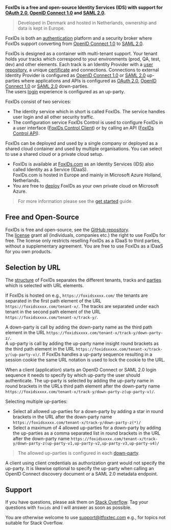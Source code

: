 **FoxIDs is a free and open-source Identity Services (IDS) with support for [OAuth 2.0](oauth-2.0.md), [OpenID Connect 1.0](oidc.md) and [SAML 2.0](saml-2.0.md).**

> Developed in Denmark and hosted in Netherlands, ownership and data is kept in Europe.

FoxIDs is both an [authentication](login.md) platform and a security broker where FoxIDs support converting from [OpenID Connect 1.0](oidc.md) to [SAML 2.0](saml-2.0.md).

FoxIDs is designed as a container with multi-tenant support. Your tenant holds your tracks which correspond to your environments (prod, QA, test, dev) and other elements. 
Each track is an Identity Provider with a [user repository](users.md), a unique [certificate](certificates.md) and connections.
Connections to external Identity Provider is configured as [OpenID Connect 1.0](up-party-oidc.md) or [SAML 2.0](up-party-saml-2.0.md) up-parties where applications and APIs is configured as [OAuth 2.0](down-party-oauth-2.0.md), [OpenID Connect 1.0](down-party-oidc.md) or [SAML 2.0](down-party-saml-2.0.md) down-parties.  
The users [login](login.md) experience is configured as an up-party.

FoxIDs consist of two services:

- The identity service which in short is called FoxIDs. The service handles user login and all other security traffic.
- The configuration service FoxIDs Control is used to configure FoxIDs in a user interface ([FoxIDs Control Client](control.md#foxids-control-client)) or by calling an API ([FoxIDs Control API](control.md#foxids-control-api)).

FoxIDs can be deployed and used by a single company or deployed as a shared cloud container and used by multiple organisations. 
You can select to use a shared cloud or a private cloud setup.

- FoxIDs is available at [FoxIDs.com](https://foxids.com) as an Identity Services (IDS) also called Identity as a Service (IDaaS).  
FoxIDs.com is hosted in Europe and mainly in Microsoft Azure Holland, Netherlands.
- You are free to [deploy](deployment.md) FoxIDs as your own private cloud on Microsoft Azure.

> For more information please see the [get started](get-started.md) guide.

## Free and Open-Source

FoxIDs is free and open-source, see the [GitHub repository](https://github.com/ITfoxtec/FoxIDs).  
The [license](https://github.com/ITfoxtec/FoxIDs/blob/master/LICENSE) grant all (individuals, companies etc.) the right to use FoxIDs for free. The license only restricts reselling FoxIDs as a IDaaS to third parties, without a supplementary agreement.
You are free to use FoxIDs as a IDaaS for you own products.

## Selection by URL
The [structure](foxids-inside.md#structure) of FoxIDs separates the different tenants, tracks and [parties](parties.md) which is selected with URL elements. 

If FoxIDs is hosted on e.g., `https://foxidsxxxx.com/` the tenants are separated in the first path element of the URL `https://foxidsxxxx.com/tenant-x/`. 
The tracks are separated under each tenant in the second path element of the URL `https://foxidsxxxx.com/tenant-x/track-y/`.

A down-party is call by adding the down-party name as the third path element in the URL `https://foxidsxxxx.com/tenant-x/track-y/down-party-z/`.  
A up-party is call by adding the up-party name insight round brackets as the third path element in the URL `https://foxidsxxxx.com/tenant-x/track-y/(up-party-v)/`. 
If FoxIDs handles a up-party sequence resulting in a session cookie the same URL notation is used to lock the cookie to the URL.

When a client (application) starts an OpenID Connect or SAML 2.0 login sequence it needs to specify by which up-party the user should authenticate. 
The up-party is selected by adding the up-party name in round brackets in the URLs third path element after the down-party name `https://foxidsxxxx.com/tenant-x/track-y/down-party-z(up-party-v)/`.  

Selecting multiple up-parties:

- Select all allowed up-parties for a down-party by adding a star in round brackets in the URL after the down-party name `https://foxidsxxxx.com/tenant-x/track-y/down-party-z(*)/`
- Select a maximum of 4 allowed up-parties for a down-party by adding the up-parties as a comma separated list in round brackets 
  in the URL after the down-party name `https://foxidsxxxx.com/tenant-x/track-y/down-party-z(up-party-v1,up-party-v2,up-party-v3,up-party-v4)/`

> The allowed up-parties is configured in each [down-party](parties.md#down-party).

A client using client credentials as authorization grant would not specify the up-party. 
It is likewise optional to specify the up-party when calling an OpenID Connect discovery document or a SAML 2.0 metadata endpoint.

## Support

If you have questions, please ask them on [Stack Overflow](https://stackoverflow.com/questions/tagged/foxids). Tag your questions with `foxids` and I will answer as soon as possible.

You are otherwise welcome to use [support@itfoxtec.com](mailto:support@itfoxtec.com?subject=FoxIDs) e.g., for topics not suitable for Stack Overflow.